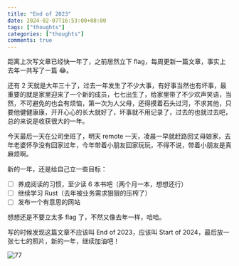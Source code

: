 ```yaml
---
title: "End of 2023"
date: 2024-02-07T16:53:00+08:00
tags: ["thoughts"]
categories: ["thoughts"]
comments: true
---
```


距离上次写文章已经快一年了，之前居然立下 flag，每周更新一篇文章，事实上去年一共写了一篇 😂。

还有 2 天就是大年三十了，过去一年发生了不少大事，有好事当然也有坏事，最重要的就是家里迎来了一个新的成员，七七出生了，给家里带了不少欢声笑语，当然，不可避免的也会有烦恼，第一次为人父母，还得摸着石头过河，不求其他，只要他健健康康，开开心心的长大就好了，坏事就不用记录了，过去的也就过去吧，总的来说是收获很大的一年。

今天最后一天在公司坐班了，明天 remote 一天，凌晨一早就赶路回丈母娘家，去年老婆怀孕没有回家过年，今年带着小朋友回家玩玩，不得不说，带着小朋友是真麻烦啊。

新的一年，还是给自己立一些目标：

- [ ] 养成阅读的习惯，至少读 6 本书吧（两个月一本，想想还行）
- [ ] 继续学习 Rust（去年被业务需求狠狠的压榨了）
- [ ] 发布一个有意思的网站

想想还是不要立太多 flag 了，不然又像去年一样，哈哈。

写的时候发现这篇文章不应该叫 End of 2023，应该叫 Start of 2024，最后放一张七七的照片，新的一年，继续加油吧！

![77](https://assets.madcodelife.com/blog/2024/03/8d2bb671d84df3ec2613d1d3565e2453.jpg)
